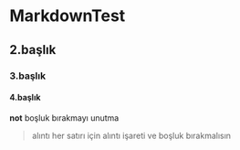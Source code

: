 # MarkdownTest
## 2.başlık
### 3.başlık
#### 4.başlık
**not** boşluk bırakmayı unutma

> alıntı
> her satırı
> için alıntı işareti ve boşluk bırakmalısın

